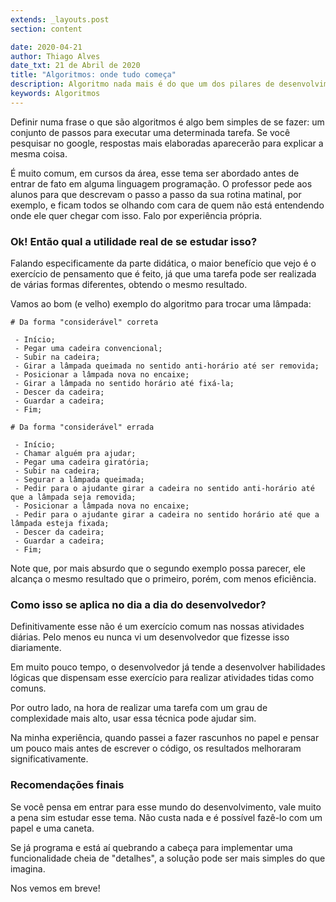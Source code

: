 ```yaml
---
extends: _layouts.post
section: content

date: 2020-04-21
author: Thiago Alves
date_txt: 21 de Abril de 2020
title: "Algoritmos: onde tudo começa"
description: Algoritmo nada mais é do que um dos pilares de desenvolvimento de sistemas.
keywords: Algoritmos
---
```


Definir numa frase o que são algoritmos é algo bem simples de se fazer: um conjunto de passos para executar uma determinada tarefa. Se você pesquisar no google, respostas mais elaboradas aparecerão para explicar a mesma coisa.

É muito comum, em cursos da área, esse tema ser abordado antes de entrar de fato em alguma linguagem programação. O professor pede aos alunos para que descrevam o passo a passo da sua rotina matinal, por exemplo, e ficam todos se olhando com cara de quem não está entendendo onde ele quer chegar com isso. Falo por experiência própria.

### Ok! Então qual a utilidade real de se estudar isso?

Falando especificamente da parte didática, o maior benefício que vejo é o exercício de pensamento que é feito, já que uma tarefa pode ser realizada de várias formas diferentes, obtendo o mesmo resultado.

Vamos ao bom (e velho) exemplo do algoritmo para trocar uma lâmpada:

```
# Da forma "considerável" correta

 - Início;
 - Pegar uma cadeira convencional;
 - Subir na cadeira;
 - Girar a lâmpada queimada no sentido anti-horário até ser removida;
 - Posicionar a lâmpada nova no encaixe;
 - Girar a lâmpada no sentido horário até fixá-la;
 - Descer da cadeira;
 - Guardar a cadeira;
 - Fim;
```

```
# Da forma "considerável" errada

 - Início;
 - Chamar alguém pra ajudar;
 - Pegar uma cadeira giratória;
 - Subir na cadeira;
 - Segurar a lâmpada queimada;
 - Pedir para o ajudante girar a cadeira no sentido anti-horário até que a lâmpada seja removida;
 - Posicionar a lâmpada nova no encaixe;
 - Pedir para o ajudante girar a cadeira no sentido horário até que a lâmpada esteja fixada;
 - Descer da cadeira;
 - Guardar a cadeira;
 - Fim;
```

Note que, por mais absurdo que o segundo exemplo possa parecer, ele alcança o mesmo resultado que o primeiro, porém, com menos eficiência.

### Como isso se aplica no dia a dia do desenvolvedor?

Definitivamente esse não é um exercício comum nas nossas atividades diárias. Pelo menos eu nunca vi um desenvolvedor que fizesse isso diariamente.

Em muito pouco tempo, o desenvolvedor já tende a desenvolver habilidades lógicas que dispensam esse exercício para realizar atividades tidas como comuns.

Por outro lado, na hora de realizar uma tarefa com um grau de complexidade mais alto, usar essa técnica pode ajudar sim. 

Na minha experiência, quando passei a fazer rascunhos no papel e pensar um pouco mais antes de escrever o código, os resultados melhoraram significativamente.

### Recomendações finais

Se você pensa em entrar para esse mundo do desenvolvimento, vale muito a pena sim estudar esse tema. Não custa nada e é possível fazê-lo com um papel e uma caneta.

Se já programa e está aí quebrando a cabeça para implementar uma funcionalidade cheia de "detalhes", a solução pode ser mais simples do que imagina.

Nos vemos em breve!